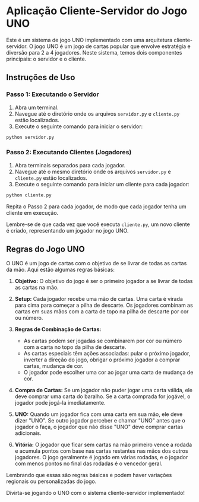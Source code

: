 # Aplicação Cliente-Servidor do Jogo UNO

Este é um sistema de jogo UNO implementado com uma arquitetura cliente-servidor. O jogo UNO é um jogo de cartas popular que envolve estratégia e diversão para 2 a 4 jogadores. Neste sistema, temos dois componentes principais: o servidor e o cliente.

## Instruções de Uso

### Passo 1: Executando o Servidor

1. Abra um terminal.
2. Navegue até o diretório onde os arquivos `servidor.py` e `cliente.py` estão localizados.
3. Execute o seguinte comando para iniciar o servidor:

```bash
python servidor.py
```

### Passo 2: Executando Clientes (Jogadores)

1. Abra terminais separados para cada jogador.
2. Navegue até o mesmo diretório onde os arquivos `servidor.py` e `cliente.py` estão localizados.
3. Execute o seguinte comando para iniciar um cliente para cada jogador:

```bash
python cliente.py
```

Repita o Passo 2 para cada jogador, de modo que cada jogador tenha um cliente em execução.

Lembre-se de que cada vez que você executa `cliente.py`, um novo cliente é criado, representando um jogador no jogo UNO.

## Regras do Jogo UNO

O UNO é um jogo de cartas com o objetivo de se livrar de todas as cartas da mão. Aqui estão algumas regras básicas:

1. **Objetivo:** O objetivo do jogo é ser o primeiro jogador a se livrar de todas as cartas na mão.

2. **Setup:** Cada jogador recebe uma mão de cartas. Uma carta é virada para cima para começar a pilha de descarte. Os jogadores combinam as cartas em suas mãos com a carta de topo na pilha de descarte por cor ou número.

3. **Regras de Combinação de Cartas:**
   - As cartas podem ser jogadas se combinarem por cor ou número com a carta no topo da pilha de descarte.
   - As cartas especiais têm ações associadas: pular o próximo jogador, inverter a direção do jogo, obrigar o próximo jogador a comprar cartas, mudança de cor.
   - O jogador pode escolher uma cor ao jogar uma carta de mudança de cor.

4. **Compra de Cartas:** Se um jogador não puder jogar uma carta válida, ele deve comprar uma carta do baralho. Se a carta comprada for jogável, o jogador pode jogá-la imediatamente.

5. **UNO:** Quando um jogador fica com uma carta em sua mão, ele deve dizer "UNO". Se outro jogador perceber e chamar "UNO" antes que o jogador o faça, o jogador que não disse "UNO" deve comprar cartas adicionais.

6. **Vitória:** O jogador que ficar sem cartas na mão primeiro vence a rodada e acumula pontos com base nas cartas restantes nas mãos dos outros jogadores. O jogo geralmente é jogado em várias rodadas, e o jogador com menos pontos no final das rodadas é o vencedor geral.

Lembrando que essas são regras básicas e podem haver variações regionais ou personalizadas do jogo.

Divirta-se jogando o UNO com o sistema cliente-servidor implementado!
